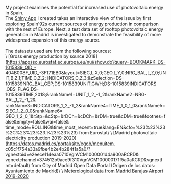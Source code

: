 My project examines the potential for increased use of photovoltaic energy in Spain. 
\
The [Shiny App](https://rykn.shinyapps.io/Solar_energy/) I created takes an interactive
view of the issue by first exploring Spain\'92s current sources of energy production in
comparison with the rest of Europe. Next, a test data set of rooftop photovoltaic energy
generation in Madrid is investigated to demonstrate the feasibility of more widespread
expansion of this energy source.\
\
The datasets used are from the following sources:\
\ [Gross energy production by source
2018](https://appsso.eurostat.ec.europa.eu/nui/show.do?query=BOOKMARK_DS-1015839_QID_-
404B008F_UID_-3F171EB0&layout=SIEC,L,X,0;GEO,L,Y,0;NRG_BAL,L,Z,0;UNIT,B,Z,1;TIME,C,Z,2;
INDICATORS,C,Z,3;&zSelection=DS-1015839NRG_BAL,GEP;DS-1015839UNIT,GWH;DS-1015839INDICATORS
,OBS_FLAG;DS-1015839TIME,2018;&rankName1=UNIT_1_2_-1_2&rankName2=NRG-BAL_1_2_-1_2&
rankName3=INDICATORS_1_2_-1_2&rankName4=TIME_1_0_1_0&rankName5=SIEC_1_2_0_0&rankName6=
GEO_1_2_0_1&rStp=&cStp=&rDCh=&cDCh=&rDM=true&cDM=true&footnes=false&empty=false&wai=false&
time_mode=ROLLING&time_most_recent=true&lang=EN&cfo=%23%23%23%2C%23%23%23.%23%23%23) from
Eurostat\ 
\ 
[Madrid photovoltaic electricity production
2019-2020](https://datos.madrid.es/portal/site/egob/menuitem.
c05c1f754a33a9fbe4b2e4b284f1a5a0/?vgnextoid=e2eece114eaa0710VgnVCM1000001d4a900aRCRD&
vgnextchannel=374512b9ace9f310VgnVCM100000171f5a0aRCRD&vgnextfmt=default) from City of
Madrid Open Data Portal (Origen de los datos: Ayuntamiento de Madrid)\ 
\ 
[Meterological
data from Madrid Barajas Airport
2019-2020](https://opendata.aemet.es/centrodedescargas/productosAEMET?)